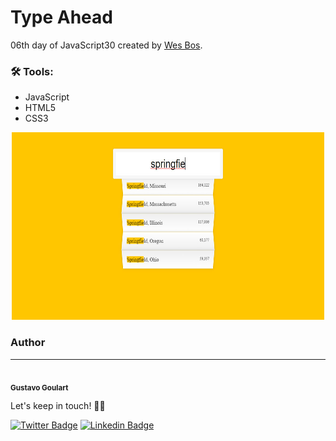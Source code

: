 

# Type Ahead
06th day of JavaScript30 created by [Wes Bos](https://github.com/wesbos).

### 🛠 Tools:
- JavaScript
- HTML5
- CSS3

<p align="center">
  <a href="" rel="noopener">
  <img width=500px height=300px src="image.jpg" alt="screenshot"></a>
</p>

### Author
---
 <img style="border-radius: 50%" src="https://media-exp1.licdn.com/dms/image/C4D03AQFGArHmUdDvAg/profile-displayphoto-shrink_200_200/0?e=1606348800&v=beta&t=f-K1hQhWtRmNeltBBYmuvqnh6cqvIRDj4WkH1vlK53o" width="100px;" alt=""/>
 <br />
 <sub><b>Gustavo Goulart</b></sub>

Let's keep in touch! 👋🏽

[![Twitter Badge](https://img.shields.io/badge/-@gustgoulart-1ca0f1?style=flat-square&labelColor=1ca0f1&logo=twitter&logoColor=white&link=https://twitter.com/gustgoulart)](https://twitter.com/gustgoulart) [![Linkedin Badge](https://img.shields.io/badge/-Gustavo-blue?style=flat-square&logo=Linkedin&logoColor=white&link=https://www.linkedin.com/in/goulartgb/)](https://www.linkedin.com/in/goulartgb/) 
